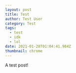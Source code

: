 ```yaml
---
layout: post
title: Test
author: Test User
category: Test
tags:
  - test
  - idk
  - lol
date: 2021-01-28T01:04:41.984Z
thumbnail: chrome
---
```

A test post!